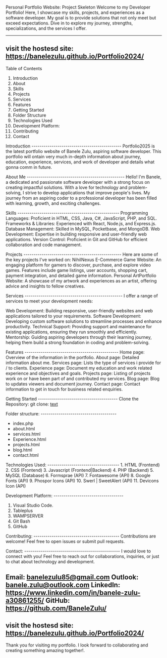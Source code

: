 Personal Portfolio Website: Project Skeleton
Welcome to my Developer Portfolio! Here, I showcase my skills, projects, and experiences as a software developer. My goal is to provide solutions that not only meet but exceed expectations. 
Dive in to explore my journey, strengths, specializations, and the services I offer.

-------------------------------------------------
visit the hostesd site: https://banelezulu.github.io/Portfolio2024/
------------------------------------------------

Table of Contents

1. Introduction
2. About
2. Skills
3. Projects
4. Services
2. Features
3. Getting Started
4. Folder Structure
5. Technologies Used
6. Development Platform:
7. Contributing
9. Contact

Introduction ---------------------------------------------
Portfolio2025 is the latest portfolio website of Banele Zulu, aspiring software developer. This portfolio will ontain very much in-depth information about journey, education, experience, services, and work of developer and details what gonna comm in future.

About Me -------------------------------------------------
Hello! I'm Banele, a dedicated and passionate software developer with a strong focus on creating impactful solutions. With a love for technology and problem-solving, 
I strive to develop applications that improve people's lives. My journey from an aspiring coder to a professional developer has been filled with learning, growth, and exciting challenges.

Skills ---------------------------------------------------
Programming Languages: Proficient in HTML, CSS, Java, C#, JavaScript, PHP, and SQL.
Frameworks & Libraries: Experienced with React, Node.js, and Express.js.
Database Management: Skilled in MySQL, Pocketbase, and MongoDB.
Web Development: Expertise in building responsive and user-friendly web applications.
Version Control: Proficient in Git and GitHub for efficient collaboration and code management.

Projects -------------------------------------------------
Here are some of the key projects I've worked on:
NihilNexus E-Commerce Game Website: An engaging platform for gamers to discover, purchase, and explore video games. Features include game listings, user accounts, shopping cart, payment integration, and detailed game information.
Personal ArtPortfolio Website: A showcase of my artwork and experiences as an artist, offering advice and insights to fellow creatives.

Services -------------------------------------------------
I offer a range of services to meet your development needs:

Web Development: Building responsive, user-friendly websites and web applications tailored to your requirements.
Software Development: Developing custom software solutions to streamline processes and enhance productivity.
Technical Support: Providing support and maintenance for existing applications, ensuring they run smoothly and efficiently.
Mentorship: Guiding aspiring developers through their learning journey, helping them build a strong foundation in coding and problem-solving.


Features -----------------------------------------------
Home page: Overview of the information in the portfolio.
About page: Detailed information about me.
Services page: Lists the type of services i provide for / to clients.
Experience page: Document my education and work related experience and objectives and goals.
Projects page: Listing of projects work on or have been part of and contributed my services.
Blog page: Blog to updates viewers and document journey.
Contact page: Contact information to get in touch for business related enquiries.

Getting Started ----------------------------------------
Clone the Repository:
git clone: [text](https://github.com/BaneleZulu/Portfolio2025)

Folder structure: --------------------------------------
- index.php
- about.html
- services.html
- Experience.html
- projects.html
- blog.html
- contact.html

Technologies Used: ------------------------------------
    1. HTML (Frontend)
    2. CSS (Frontend)
    3. Javascript (Frontend|Backend)
    4. PHP (Backend)
    5. MySQL (Database)
    6. Formsprae (API)
    7. Fontawesome (API)
    8. Google  Fonts (API)
    9. Phospor Icons (API)
    10. Swerl | SweetAlert (API)
    11. Devicons Icon (API)

Development Platform: -----------------------------------
1. Visual Studio Code.
2. Tableplus
3. WAMPSERVER
4. Git Bash
5. GitHub 

Contributing: -------------------------------------------
Contributions are welcome! Feel free to open issues or submit pull requests.

Contact: ------------------------------------------------
I would love to connect with you! Feel free to reach out for collaborations, inquiries, or just to chat about technology and development.

Email: <banelezulu85@gmail.com>
Outlook: <banele.zulu@outlook.com>
LinkedIn: <https://www.linkedin.com/in/banele-zulu-a30861255/>
GitHub: <https://github.com/BaneleZulu/>
-------------------------------------------------
visit the hostesd site: https://banelezulu.github.io/Portfolio2024/
------------------------------------------------
Thank you for visiting my portfolio. I look forward to collaborating and creating something amazing together!.
